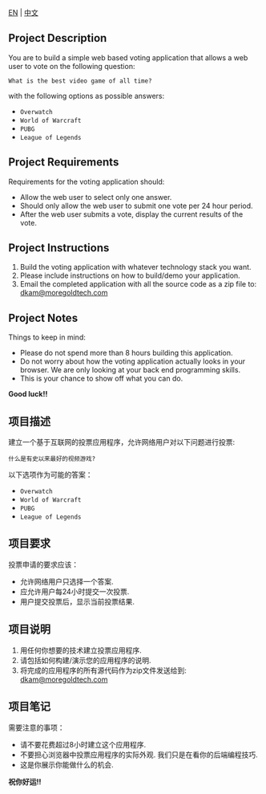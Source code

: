 [EN](#en) | [中文](#cn) 
  
  
## <a name="en"></a>Project Description
You are to build a simple web based voting application that allows a web user to vote on the following question:

```What is the best video game of all time?```

with the following options as possible answers:  
  - ```Overwatch```  
  - ```World of Warcraft```  
  - ```PUBG```
  - ```League of Legends```

## Project Requirements
Requirements for the voting application should:
  - Allow the web user to select only one answer.
  - Should only allow the web user to submit one vote per 24 hour period.
  - After the web user submits a vote, display the current results of the vote.

## Project Instructions
  1. Build the voting application with whatever technology stack you want.
  2. Please include instructions on how to build/demo your application.
  3. Email the completed application with all the source code as a zip file to: <dkam@moregoldtech.com>
 
## Project Notes
Things to keep in mind:
  - Please do not spend more than 8 hours building this application.
  - Do not worry about how the voting application actually looks in your browser.  We are only looking at your back end programming skills.
  - This is your chance to show off what you can do.
  
  
**Good luck!!**
  
  
## <a name="cn"></a>项目描述
建立一个基于互联网的投票应用程序，允许网络用户对以下问题进行投票:  

```什么是有史以来最好的视频游戏?```

以下选项作为可能的答案：
  - ```Overwatch```  
  - ```World of Warcraft```  
  - ```PUBG```
  - ```League of Legends```

## 项目要求
投票申请的要求应该：
  - 允许网络用户只选择一个答案.
  - 应允许用户每24小时提交一次投票.
  - 用户提交投票后，显示当前投票结果.

## 项目说明
  1. 用任何你想要的技术建立投票应用程序.
  2. 请包括如何构建/演示您的应用程序的说明.
  3. 将完成的应用程序的所有源代码作为zip文件发送给到: <dkam@moregoldtech.com>

## 项目笔记
需要注意的事项：
  - 请不要花费超过8小时建立这个应用程序.
  - 不要担心浏览器中投票应用程序的实际外观.  我们只是在看你的后端编程技巧.  
  - 这是你展示你能做什么的机会.
  
  
**祝你好运!!**
